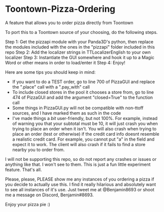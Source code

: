 # Toontown-Pizza-Ordering
A feature that allows you to order pizza directly from Toontown

To port this to a Toontown source of your choosing, do the following steps.

Step 1: Get the pizzapi module with your Panda3D's python, then replace the modules included with the ones in the "pizzapi" folder included in this repo
Step 2: Add the localizer strings in TTLocalizerEnglish to your own localizer
Step 3: Instantiate the GUI somewhere and hook it up to a Magic Word or other means in order to load/enter it
Step 4: Enjoy!

Here are some tips you should keep in mind:

 - If you want to do a TEST order, go to line 700 of PizzaGUI and replace the ".place" call with a ".pay_with" call
 - To include closed stores in the pool it chooses a store from, go to line 474 of PizzaGUI and add the argument "closed=True" to the function call
 - Some things in PizzaGUI.py will not be compatible with non-ttoff sources, and I have marked them as such in the code
 - I've made things a *bit* user-friendly, but not 100%. For example, instead of warning you that your subtotal must be 10, it will just crash you when trying to place an order when it isn't. You will also crash when trying to place an order (test or otherwise) if the credit card info doesnt resemble a realistic credit card. For example, you cannot put "a" in the field and expect it to work. The client will also crash if it fails to find a store nearby you to order from.

I will not be supporting this repo, so do not report any crashes or issues or anything like that. I won't see to them. This is just a fun little experiment feature. That's all.

Please, please, PLEASE show me any instances of you ordering a pizza if you decide to actually use this. I find it really hilarious and absolutely want to see all instances of it's use. Just tweet me at @Benjamin8693 or shoot me a message on Discord, Benjamin#8693.

Enjoy your pizza pie :)
